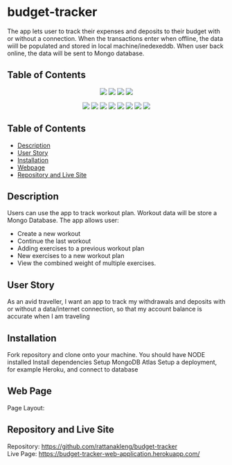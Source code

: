 # budget-tracker
The app lets user to track their expenses and deposits to their budget with or without a connection. When the transactions enter when offline, the data wiill be populated and stored in local machine/inedexeddb. When user back online, the data will be sent to Mongo database.

## Table of Contents
<p align="center">
    <img src="https://img.shields.io/github/repo-size/rattanakleng/budget-tracker" />
    <img src="https://img.shields.io/github/issues/rattanakleng/budget-tracker" />
    <img src="https://img.shields.io/github/last-commit/rattanakleng/budget-tracker" >
    <img src="https://img.shields.io/badge/License-MIT-yellow.svg"(https://opensource.org/licenses/MIT") />
</p>
 
<p align="center">
    <img src="https://img.shields.io/badge/Javascript-red" />
    <img src="https://img.shields.io/badge/jQuery-orange"  />
    <img src="https://img.shields.io/badge/-Node.js-yellow" />
    <img src="https://img.shields.io/badge/-Express-blue" >
    <img src="https://img.shields.io/badge/-MongoDB-teal" />
    <img src="https://img.shields.io/badge/-Mongoose-blue" />
    <img src="https://img.shields.io/badge/-Bootstrap-indigo" />
<img src="https://img.shields.io/badge/-IndexedDB-yellowgreen" />
 
</p>

## Table of Contents
- [Description](#description)
- [User Story](#user-story)
- [Installation](#installation)
- [Webpage](#web-page)
- [Repository and Live Site](#repository-and-live-site)

## Description
Users can use the app to track workout plan. Workout data will be store a Mongo Database. The app allows user:
- Create a new workout 
- Continue the last workout 
- Adding exercises to a previous workout plan
- New exercises to a new workout plan
- View the combined weight of multiple exercises. 

## User Story
As an avid traveller, I want an app to track my withdrawals and deposits with or without a data/internet connection, so that my account balance is accurate when I am traveling 

## Installation
Fork repository and clone onto your machine.
You should have NODE installed
Install dependencies
Setup MongoDB Atlas
Setup a deployment, for example Heroku, and connect to database

## Web Page
Page Layout: </br>

## Repository and Live Site
Repository: https://github.com/rattanakleng/budget-tracker </br>
Live Page: https://budget-tracker-web-application.herokuapp.com/




